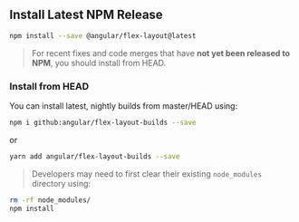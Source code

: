 ## Install Latest NPM Release

```bash
npm install --save @angular/flex-layout@latest
```

> For recent fixes and code merges that have **not yet been released to NPM**, you should install from HEAD.

### Install from HEAD

You can install latest, nightly builds from master/HEAD using:

```bash
npm i github:angular/flex-layout-builds --save
```

or 

```bash
yarn add angular/flex-layout-builds --save
```

> Developers may need to first clear their existing `node_modules` directory using:
```bash
rm -rf node_modules/
npm install
```